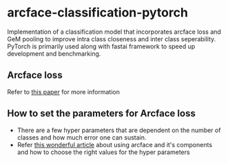 # arcface-classification-pytorch
Implementation of a classification model that incorporates arcface loss and GeM pooling to improve intra class closeness and inter class seperability. PyTorch is primarily used along with fastai framework to speed up development and benchmarking.

## Arcface loss
Refer to [this paper](https://paperswithcode.com/method/arcface) for more information 

## How to set the parameters for Arcface loss
* There are a few hyper parameters that are dependent on the number of classes and how much error one can sustain. 
* Refer [this wonderful article](https://hav4ik.github.io/articles/deep-metric-learning-survey#adacos) about using arcface and it's components and how to choose the right values for the hyper parameters
